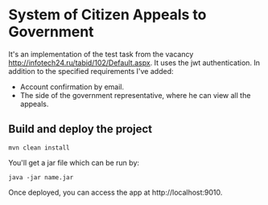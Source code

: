 # System of Citizen Appeals to Government

It's an implementation of the test task from the vacancy http://infotech24.ru/tabid/102/Default.aspx.
It uses the jwt authentication. In addition to the specified requirements I've added:
* Account confirmation by email.
* The side of the government representative, where he can view all the appeals.

## Build and deploy the project
```mvn clean install```

You'll get a jar file which can be run by:

```java -jar name.jar```

Once deployed, you can access the app at http://localhost:9010.
